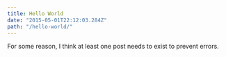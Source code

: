 ```yaml
---
title: Hello World
date: "2015-05-01T22:12:03.284Z"
path: "/hello-world/"
---
```


For some reason, I think at least one post needs to exist to prevent errors.